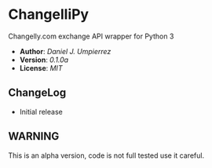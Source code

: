# ChangelliPy

Changelly.com exchange API wrapper for Python 3 

- **Author**: _Daniel J. Umpierrez_
- **Version**: _0.1.0a_
- **License**: _MIT_
## ChangeLog

- Initial release

## WARNING
This is an alpha version, code is not full tested use it careful.  
